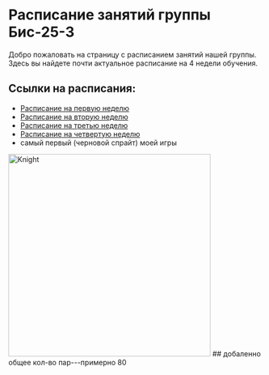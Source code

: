 # Расписание занятий группы Бис-25-3

Добро пожаловать на страницу с расписанием занятий нашей группы. Здесь вы найдете почти актуальное расписание на 4 недели обучения.

## Ссылки на расписания:
- [Расписание на первую неделю](timetable_1w.md)
- [Расписание на вторую неделю](timetable_2w.md)
- [Расписание на третью неделю](timetable_3w.md)
- [Расписание на четвертую неделю](timetable_4w.md_)
- самый первый (черновой спрайт) моей игры
<img width="400" height="400" alt="Knight" src="https://github.com/user-attachments/assets/055b1023-dbb2-4a1c-b72d-16f7ffaed1b8" />
##  добаленно общее кол-во пар---примерно 80
